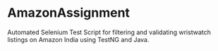 # AmazonAssignment
Automated Selenium Test Script for filtering and validating wristwatch listings on Amazon India using TestNG and Java.
